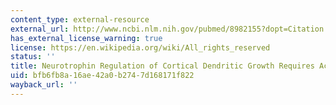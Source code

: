 ```yaml
---
content_type: external-resource
external_url: http://www.ncbi.nlm.nih.gov/pubmed/8982155?dopt=Citation
has_external_license_warning: true
license: https://en.wikipedia.org/wiki/All_rights_reserved
status: ''
title: Neurotrophin Regulation of Cortical Dendritic Growth Requires Activity
uid: bfb6fb8a-16ae-42a0-b274-7d168171f822
wayback_url: ''
---
```

